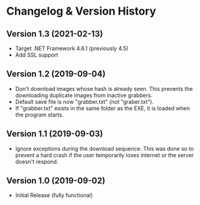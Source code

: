 # Changelog & Version History

## Version 1.3 (2021-02-13)
* Target .NET Framework 4.6.1 (previously 4.5)
* Add SSL support

## Version 1.2 (2019-09-04)
* Don't download images whose hash is already seen. This prevents the downloading duplicate images from inactive grabbers.
* Default save file is now "grabber.txt" (not "graber.txt").
* If "grabber.txt" exists in the same folder as the EXE, it is loaded when the program starts.

## Version 1.1 (2019-09-03)
* Ignore exceptions during the download sequence. This was done so to prevent a hard crash if the user temporarily loses internet or the server doesn't respond.

## Version 1.0 (2019-09-02)
* Initial Release (fully functional)
